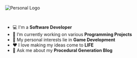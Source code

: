 <img src="https://user-images.githubusercontent.com/58745400/116793229-c5723a00-aa82-11eb-823f-430740d3b464.png" alt="Personal Logo" style="text-align: center; margin-bottom: 30px;"/>

-   :computer: I'm a **Software Developer**
-   🔭 I’m currently working on various **Programming Projects**
-   :monocle_face: My personal interests lie in **Game Development**
-   :heart: I love making my ideas come to **LIFE**
-   💬 Ask me about my **Procedural Generation Blog**

